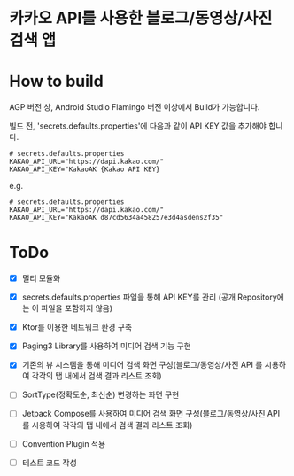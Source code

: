 # 카카오 API를 사용한 블로그/동영상/사진 검색 앱 

# How to build #
AGP 버전 상, Android Studio Flamingo 버전 이상에서 Build가 가능합니다.

빌드 전, 'secrets.defaults.properties'에 다음과 같이 API KEY 값을 추가해야 합니다.
```
# secrets.defaults.properties
KAKAO_API_URL="https://dapi.kakao.com/"
KAKAO_API_KEY="KakaoAK {Kakao API KEY}
```

e.g.
```
# secrets.defaults.properties
KAKAO_API_URL="https://dapi.kakao.com/"
KAKAO_API_KEY="KakaoAK d87cd5634a458257e3d4asdens2f35"
```

# ToDo
- [x] 멀티 모듈화
- [x] secrets.defaults.properties 파일을 통해 API KEY를 관리 (공개 Repository에는 이 파일을 포함하지 않음)
- [x] Ktor를 이용한 네트워크 환경 구축 
- [x] Paging3 Library를 사용하여 미디어 검색 기능 구현 
- [x] 기존의 뷰 시스템을 통해 미디어 검색 화면 구성(블로그/동영상/사진 API 를 시용하여 각각의 탭 내에서 검색 결과 리스트 조회)
- [ ] SortType(정확도순, 최신순) 변경하는 화면 구현 
- [ ] Jetpack Compose를 사용하여 미디어 검색 화면 구성(블로그/동영상/사진 API 를 시용하여 각각의 탭 내에서 검색 결과 리스트 조회) 
- [ ] Convention Plugin 적용
- [ ] 테스트 코드 작성 

